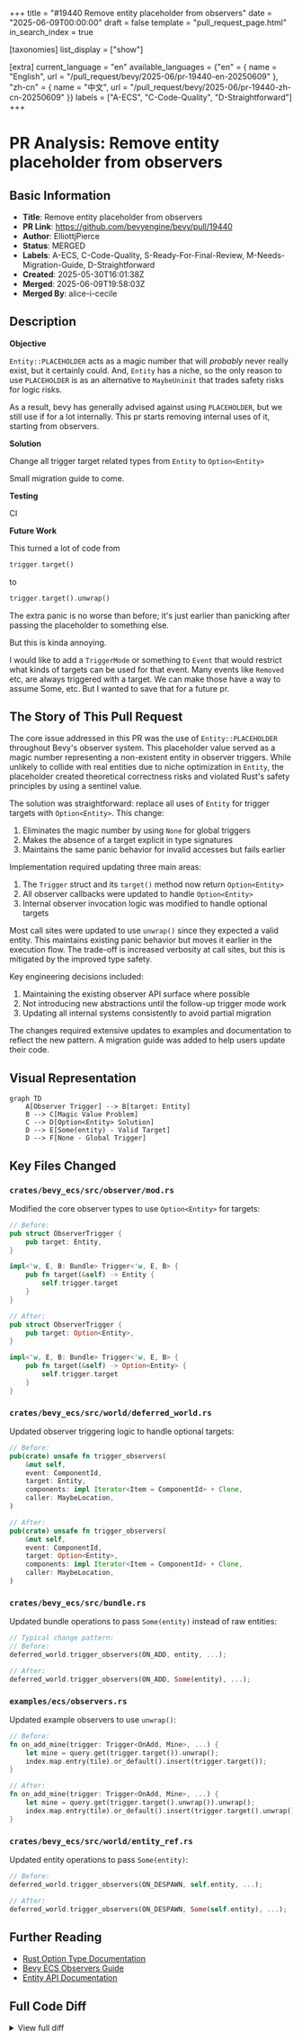 +++
title = "#19440 Remove entity placeholder from observers"
date = "2025-06-09T00:00:00"
draft = false
template = "pull_request_page.html"
in_search_index = true

[taxonomies]
list_display = ["show"]

[extra]
current_language = "en"
available_languages = {"en" = { name = "English", url = "/pull_request/bevy/2025-06/pr-19440-en-20250609" }, "zh-cn" = { name = "中文", url = "/pull_request/bevy/2025-06/pr-19440-zh-cn-20250609" }}
labels = ["A-ECS", "C-Code-Quality", "D-Straightforward"]
+++

# PR Analysis: Remove entity placeholder from observers

## Basic Information
- **Title**: Remove entity placeholder from observers
- **PR Link**: https://github.com/bevyengine/bevy/pull/19440
- **Author**: ElliottjPierce
- **Status**: MERGED
- **Labels**: A-ECS, C-Code-Quality, S-Ready-For-Final-Review, M-Needs-Migration-Guide, D-Straightforward
- **Created**: 2025-05-30T16:01:38Z
- **Merged**: 2025-06-09T19:58:03Z
- **Merged By**: alice-i-cecile

## Description
**Objective**

`Entity::PLACEHOLDER` acts as a magic number that will *probably* never really exist, but it certainly could. And, `Entity` has a niche, so the only reason to use `PLACEHOLDER` is as an alternative to `MaybeUninit` that trades safety risks for logic risks.

As a result, bevy has generally advised against using `PLACEHOLDER`, but we still use if for a lot internally. This pr starts removing internal uses of it, starting from observers.

**Solution**

Change all trigger target related types from `Entity` to `Option<Entity>`

Small migration guide to come.

**Testing**

CI

**Future Work**

This turned a lot of code from 

```rust
trigger.target()
```

to 

```rust
trigger.target().unwrap()
```

The extra panic is no worse than before; it's just earlier than panicking after passing the placeholder to something else.

But this is kinda annoying. 

I would like to add a `TriggerMode` or something to `Event` that would restrict what kinds of targets can be used for that event. Many events like `Removed` etc, are always triggered with a target. We can make those have a way to assume Some, etc. But I wanted to save that for a future pr.

## The Story of This Pull Request

The core issue addressed in this PR was the use of `Entity::PLACEHOLDER` throughout Bevy's observer system. This placeholder value served as a magic number representing a non-existent entity in observer triggers. While unlikely to collide with real entities due to niche optimization in `Entity`, the placeholder created theoretical correctness risks and violated Rust's safety principles by using a sentinel value.

The solution was straightforward: replace all uses of `Entity` for trigger targets with `Option<Entity>`. This change:
1. Eliminates the magic number by using `None` for global triggers
2. Makes the absence of a target explicit in type signatures
3. Maintains the same panic behavior for invalid accesses but fails earlier

Implementation required updating three main areas:
1. The `Trigger` struct and its `target()` method now return `Option<Entity>`
2. All observer callbacks were updated to handle `Option<Entity>`
3. Internal observer invocation logic was modified to handle optional targets

Most call sites were updated to use `unwrap()` since they expected a valid entity. This maintains existing panic behavior but moves it earlier in the execution flow. The trade-off is increased verbosity at call sites, but this is mitigated by the improved type safety.

Key engineering decisions included:
1. Maintaining the existing observer API surface where possible
2. Not introducing new abstractions until the follow-up trigger mode work
3. Updating all internal systems consistently to avoid partial migration

The changes required extensive updates to examples and documentation to reflect the new pattern. A migration guide was added to help users update their code.

## Visual Representation

```mermaid
graph TD
    A[Observer Trigger] --> B[target: Entity]
    B --> C[Magic Value Problem]
    C --> D[Option<Entity> Solution]
    D --> E[Some(entity) - Valid Target]
    D --> F[None - Global Trigger]
```

## Key Files Changed

### `crates/bevy_ecs/src/observer/mod.rs`
Modified the core observer types to use `Option<Entity>` for targets:
```rust
// Before:
pub struct ObserverTrigger {
    pub target: Entity,
}

impl<'w, E, B: Bundle> Trigger<'w, E, B> {
    pub fn target(&self) -> Entity {
        self.trigger.target
    }
}

// After:
pub struct ObserverTrigger {
    pub target: Option<Entity>,
}

impl<'w, E, B: Bundle> Trigger<'w, E, B> {
    pub fn target(&self) -> Option<Entity> {
        self.trigger.target
    }
}
```

### `crates/bevy_ecs/src/world/deferred_world.rs`
Updated observer triggering logic to handle optional targets:
```rust
// Before:
pub(crate) unsafe fn trigger_observers(
    &mut self,
    event: ComponentId,
    target: Entity,
    components: impl Iterator<Item = ComponentId> + Clone,
    caller: MaybeLocation,
) 

// After:
pub(crate) unsafe fn trigger_observers(
    &mut self,
    event: ComponentId,
    target: Option<Entity>,
    components: impl Iterator<Item = ComponentId> + Clone,
    caller: MaybeLocation,
) 
```

### `crates/bevy_ecs/src/bundle.rs`
Updated bundle operations to pass `Some(entity)` instead of raw entities:
```rust
// Typical change pattern:
// Before:
deferred_world.trigger_observers(ON_ADD, entity, ...);

// After:
deferred_world.trigger_observers(ON_ADD, Some(entity), ...);
```

### `examples/ecs/observers.rs`
Updated example observers to use `unwrap()`:
```rust
// Before:
fn on_add_mine(trigger: Trigger<OnAdd, Mine>, ...) {
    let mine = query.get(trigger.target()).unwrap();
    index.map.entry(tile).or_default().insert(trigger.target());
}

// After:
fn on_add_mine(trigger: Trigger<OnAdd, Mine>, ...) {
    let mine = query.get(trigger.target().unwrap()).unwrap();
    index.map.entry(tile).or_default().insert(trigger.target().unwrap());
}
```

### `crates/bevy_ecs/src/world/entity_ref.rs`
Updated entity operations to pass `Some(entity)`:
```rust
// Before:
deferred_world.trigger_observers(ON_DESPAWN, self.entity, ...);

// After:
deferred_world.trigger_observers(ON_DESPAWN, Some(self.entity), ...);
```

## Further Reading
- [Rust Option Type Documentation](https://doc.rust-lang.org/std/option/)
- [Bevy ECS Observers Guide](https://bevyengine.org/learn/book/observers/)
- [Entity API Documentation](https://docs.rs/bevy_ecs/latest/bevy_ecs/entity/struct.Entity.html)

## Full Code Diff
<details>
<summary>View full diff</summary>

```diff
diff --git a/crates/bevy_ecs/README.md b/crates/bevy_ecs/README.md
index c2fdc53d05408..de95c4508cdda 100644
--- a/crates/bevy_ecs/README.md
+++ b/crates/bevy_ecs/README.md
@@ -340,8 +340,8 @@ let mut world = World::new();
 let entity = world.spawn_empty().id();
 
 world.add_observer(|trigger: Trigger<Explode>, mut commands: Commands| {
-    println!("Entity {} goes BOOM!", trigger.target());
-    commands.entity(trigger.target()).despawn();
+    println!("Entity {} goes BOOM!", trigger.target().unwrap());
+    commands.entity(trigger.target().unwrap()).despawn();
 });
 
 world.flush();
diff --git a/crates/bevy_ecs/src/bundle.rs b/crates/bevy_ecs/src/bundle.rs
index e3e54c092f644..7fc7f95351dd6 100644
--- a/crates/bevy_ecs/src/bundle.rs
+++ b/crates/bevy_ecs/src/bundle.rs
@@ -1133,7 +1133,7 @@ impl<'w> BundleInserter<'w> {
                 if archetype.has_replace_observer() {
                     deferred_world.trigger_observers(
                         ON_REPLACE,
-                        entity,
+                        Some(entity),
                         archetype_after_insert.iter_existing(),
                         caller,
                     );
@@ -1318,7 +1318,7 @@ impl<'w> BundleInserter<'w> {
             if new_archetype.has_add_observer() {
                 deferred_world.trigger_observers(
                     ON_ADD,
-                    entity,
+                    Some(entity),
                     archetype_after_insert.iter_added(),
                     caller,
                 );
@@ -1336,7 +1336,7 @@ impl<'w> BundleInserter<'w> {
                     if new_archetype.has_insert_observer() {
                         deferred_world.trigger_observers(
                             ON_INSERT,
-                            entity,
+                            Some(entity),
                             archetype_after_insert.iter_inserted(),
                             caller,
                         );
@@ -1355,7 +1355,7 @@ impl<'w> BundleInserter<'w> {
                     if new_archetype.has_insert_observer() {
                         deferred_world.trigger_observers(
                             ON_INSERT,
-                            entity,
+                            Some(entity),
                             archetype_after_insert.iter_added(),
                             caller,
                         );
@@ -1499,7 +1499,7 @@ impl<'w> BundleRemover<'w> {
             if self.old_archetype.as_ref().has_replace_observer() {
                 deferred_world.trigger_observers(
                     ON_REPLACE,
-                    entity,
+                    Some(entity),
                     bundle_components_in_archetype(),
                     caller,
                 );
@@ -1514,7 +1514,7 @@ impl<'w> BundleRemover<'w> {
             if self.old_archetype.as_ref().has_remove_observer() {
                 deferred_world.trigger_observers(
                     ON_REMOVE,
-                    entity,
+                    Some(entity),
                     bundle_components_in_archetype(),
                     caller,
                 );
@@ -1757,7 +1757,7 @@ impl<'w> BundleSpawner<'w> {
             if archetype.has_add_observer() {
                 deferred_world.trigger_observers(
                     ON_ADD,
-                    entity,
+                    Some(entity),
                     bundle_info.iter_contributed_components(),
                     caller,
                 );
@@ -1772,7 +1772,7 @@ impl<'w> BundleSpawner<'w> {
             if archetype.has_insert_observer() {
                 deferred_world.trigger_observers(
                     ON_INSERT,
-                    entity,
+                    Some(entity),
                     bundle_info.iter_contributed_components(),
                     caller,
                 );
diff --git a/crates/bevy_ecs/src/observer/mod.rs b/crates/bevy_ecs/src/observer/mod.rs
index 767dc7ec95d37..ed5a8b176f64a 100644
--- a/crates/bevy_ecs/src/observer/mod.rs
+++ b/crates/bevy_ecs/src/observer/mod.rs
@@ -68,7 +68,7 @@ impl<'w, E, B: Bundle> Trigger<'w, E, B> {
     }
 
     /// Returns the [`Entity`] that was targeted by the `event` that triggered this observer. It may
-    /// be [`Entity::PLACEHOLDER`].
+    /// be [`None`] if the trigger is not for a particular entity.
     ///
     /// Observable events can target specific entities. When those events fire, they will trigger
     /// any observers on the targeted entities. In this case, the `target()` and `observer()` are
@@ -81,7 +81,7 @@ impl<'w, E, B: Bundle> Trigger<'w, E, B> {
     ///
     /// This is an important distinction: the entity reacting to an event is not always the same as
     /// the entity triggered by the event.
-    pub fn target(&self) -> Entity {
+    pub fn target(&self) -> Option<Entity> {
         self.trigger.target
     }
 
@@ -341,7 +341,7 @@ pub struct ObserverTrigger {
     /// The [`ComponentId`]s the trigger targeted.
     components: SmallVec<[ComponentId; 2]>,
     /// The entity the trigger targeted.
-    pub target: Entity,
+    pub target: Option<Entity>,
     /// The location of the source code that triggered the observer.
     pub caller: MaybeLocation,
 }
@@ -416,7 +416,7 @@ impl Observers {
     pub(crate) fn invoke<T>(
         mut world: DeferredWorld,
         event_type: ComponentId,
-        target: Entity,
+        target: Option<Entity>,
         components: impl Iterator<Item = ComponentId> + Clone,
         data: &mut T,
         propagate: &mut bool,
@@ -455,8 +455,8 @@ impl Observers {
         observers.map.iter().for_each(&mut trigger_observer);
 
         // Trigger entity observers listening for this kind of trigger
-        if target != Entity::PLACEHOLDER {
-            if let Some(map) = observers.entity_observers.get(&target) {
+        if let Some(target_entity) = target {
+            if let Some(map) = observers.entity_observers.get(&target_entity) {
                 map.iter().for_each(&mut trigger_observer);
             }
         }
@@ -469,8 +469,8 @@ impl Observers {
                     .iter()
                     .for_each(&mut trigger_observer);
 
-                if target != Entity::PLACEHOLDER {
-                    if let Some(map) = component_observers.entity_map.get(&target) {
+                if let Some(target_entity) = target {
+                    if let Some(map) = component_observers.entity_map.get(&target_entity) {
                         map.iter().for_each(&mut trigger_observer);
                     }
                 }
@@ -695,7 +695,7 @@ impl World {
             unsafe {
                 world.trigger_observers_with_data::<_, E::Traversal>(
                     event_id,
-                    Entity::PLACEHOLDER,
+                    None,
                     targets.components(),
                     event_data,
                     false,
@@ -708,7 +708,7 @@ impl World {
                 unsafe {
                     world.trigger_observers_with_data::<_, E::Traversal>(
                         event_id,
-                        target_entity,
+                        Some(target_entity),
                         targets.components(),
                         event_data,
                         E::AUTO_PROPAGATE,
@@ -999,20 +999,20 @@ mod tests {
         world.add_observer(
             |obs: Trigger<OnAdd, A>, mut res: ResMut<Order>, mut commands: Commands| {
                 res.observed("add_a");
-                commands.entity(obs.target()).insert(B);
+                commands.entity(obs.target().unwrap()).insert(B);
             },
         );
         world.add_observer(
             |obs: Trigger<OnRemove, A>, mut res: ResMut<Order>, mut commands: Commands| {
                 res.observed("remove_a");
-                commands.entity(obs.target()).remove::<B>();
+                commands.entity(obs.target().unwrap()).remove::<B>();
             },
         );
 
         world.add_observer(
             |obs: Trigger<OnAdd, B>, mut res: ResMut<Order>, mut commands: Commands| {
                 res.observed("add_b");
-                commands.entity(obs.target()).remove::<A>();
+                commands.entity(obs.target().unwrap()).remove::<A>();
             },
         );
         world.add_observer(|_: Trigger<OnRemove, B>, mut res: ResMut<Order>| {
@@ -1181,7 +1181,7 @@ mod tests {
         };
         world.spawn_empty().observe(system);
         world.add_observer(move |obs: Trigger<EventA>, mut res: ResMut<Order>| {
-            assert_eq!(obs.target(), Entity::PLACEHOLDER);
+            assert_eq!(obs.target(), None);
             res.observed("event_a");
         });
 
@@ -1208,7 +1208,7 @@ mod tests {
             .observe(|_: Trigger<EventA>, mut res: ResMut<Order>| res.observed("a_1"))
             .id();
         world.add_observer(move |obs: Trigger<EventA>, mut res: ResMut<Order>| {
-            assert_eq!(obs.target(), entity);
+            assert_eq!(obs.target().unwrap(), entity);
             res.observed("a_2");
         });
 
@@ -1628,7 +1628,7 @@ mod tests {
 
         world.add_observer(
             |trigger: Trigger<EventPropagating>, query: Query<&A>, mut res: ResMut<Order>| {
-                if query.get(trigger.target()).is_ok() {
+                if query.get(trigger.target().unwrap()).is_ok() {
                     res.observed("event");
                 }
             },
@@ -1651,7 +1651,7 @@ mod tests {
     fn observer_modifies_relationship() {
         fn on_add(trigger: Trigger<OnAdd, A>, mut commands: Commands) {
             commands
-                .entity(trigger.target())
+                .entity(trigger.target().unwrap())
                 .with_related_entities::<crate::hierarchy::ChildOf>(|rsc| {
                     rsc.spawn_empty();
                 });
diff --git a/crates/bevy_ecs/src/observer/runner.rs b/crates/bevy_ecs/src/observer/runner.rs
index 520147d4385e9..bae40ad3aeba3 100644
--- a/crates/bevy_ecs/src/observer/runner.rs
+++ b/crates/bevy_ecs/src/observer/runner.rs
@@ -123,8 +123,8 @@ pub type ObserverRunner = fn(DeferredWorld, ObserverTrigger, PtrMut, propagate:
 /// struct Explode;
 ///
 /// world.add_observer(|trigger: Trigger<Explode>, mut commands: Commands| {
-///     println!("Entity {} goes BOOM!", trigger.target());
-///     commands.entity(trigger.target()).despawn();
+///     println!("Entity {} goes BOOM!", trigger.target().unwrap());
+///     commands.entity(trigger.target().unwrap()).despawn();
 /// });
 ///
 /// world.flush();
@@ -157,7 +157,7 @@ pub type ObserverRunner = fn(DeferredWorld, ObserverTrigger, PtrMut, propagate:
 /// # struct Explode;
 /// world.entity_mut(e1).observe(|trigger: Trigger<Explode>, mut commands: Commands| {
 ///     println!("Boom!");
-///     commands.entity(trigger.target()).despawn();
+///     commands.entity(trigger.target().unwrap()).despawn();
 /// });
 ///
 /// world.entity_mut(e2).observe(|trigger: Trigger<Explode>, mut commands: Commands| {
diff --git a/crates/bevy_ecs/src/world/deferred_world.rs b/crates/bevy_ecs/src/world/deferred_world.rs
index 02c12fe6a3560..5a20046b2fda3 100644
--- a/crates/bevy_ecs/src/world/deferred_world.rs
+++ b/crates/bevy_ecs/src/world/deferred_world.rs
@@ -23,7 +23,7 @@ use super::{unsafe_world_cell::UnsafeWorldCell, Mut, World, ON_INSERT, ON_REPLAC
 ///
 /// This means that in order to add entities, for example, you will need to use commands instead of the world directly.
 pub struct DeferredWorld<'w> {
-    // SAFETY: Implementors must not use this reference to make structural changes
+    // SAFETY: Implementers must not use this reference to make structural changes
     world: UnsafeWorldCell<'w>,
 }
 
@@ -157,7 +157,7 @@ impl<'w> DeferredWorld<'w> {
             if archetype.has_replace_observer() {
                 self.trigger_observers(
                     ON_REPLACE,
-                    entity,
+                    Some(entity),
                     [component_id].into_iter(),
                     MaybeLocation::caller(),
                 );
@@ -197,7 +197,7 @@ impl<'w> DeferredWorld<'w> {
             if archetype.has_insert_observer() {
                 self.trigger_observers(
                     ON_INSERT,
-                    entity,
+                    Some(entity),
                     [component_id].into_iter(),
                     MaybeLocation::caller(),
                 );
@@ -738,7 +738,7 @@ impl<'w> DeferredWorld<'w> {
     pub(crate) unsafe fn trigger_observers(
         &mut self,
         event: ComponentId,
-        target: Entity,
+        target: Option<Entity>,
         components: impl Iterator<Item = ComponentId> + Clone,
         caller: MaybeLocation,
     ) {
@@ -761,7 +761,7 @@ impl<'w> DeferredWorld<'w> {
     pub(crate) unsafe fn trigger_observers_with_data<E, T>(
         &mut self,
         event: ComponentId,
-        mut target: Entity,
+        target: Option<Entity>,
         components: impl Iterator<Item = ComponentId> + Clone,
         data: &mut E,
         mut propagate: bool,
@@ -769,18 +769,20 @@ impl<'w> DeferredWorld<'w> {
     ) where
         T: Traversal<E>,
     {
+        Observers::invoke::<_>(
+            self.reborrow(),
+            event,
+            target,
+            components.clone(),
+            data,
+            &mut propagate,
+            caller,
+        );
+        let Some(mut target) = target else { return };
+
         loop {
-            Observers::invoke::<_>(
-                self.reborrow(),
-                event,
-                target,
-                components.clone(),
-                data,
-                &mut propagate,
-                caller,
-            );
             if !propagate {
-                break;
+                return;
             }
             if let Some(traverse_to) = self
                 .get_entity(target)
@@ -792,6 +794,15 @@ impl<'w> DeferredWorld<'w> {
             } else {
                 break;
             }
+            Observers::invoke::<_>(
+                self.reborrow(),
+                event,
+                Some(target),
+                components.clone(),
+                data,
+                &mut propagate,
+                caller,
+            );
         }
     }
 
diff --git a/crates/bevy_ecs/src/world/entity_ref.rs b/crates/bevy_ecs/src/world/entity_ref.rs
index aa3e66ca143a3..2b1c88a983c8b 100644
--- a/crates/bevy_ecs/src/world/entity_ref.rs
+++ b/crates/bevy_ecs/src/world/entity_ref.rs
@@ -2369,7 +2369,7 @@ impl<'w> EntityWorldMut<'w> {
             if archetype.has_despawn_observer() {
                 deferred_world.trigger_observers(
                     ON_DESPAWN,
-                    self.entity,
+                    Some(self.entity),
                     archetype.components(),
                     caller,
                 );
@@ -2383,7 +2383,7 @@ impl<'w> EntityWorldMut<'w> {
             if archetype.has_replace_observer() {
                 deferred_world.trigger_observers(
                     ON_REPLACE,
-                    self.entity,
+                    Some(self.entity),
                     archetype.components(),
                     caller,
                 );
@@ -2398,7 +2398,7 @@ impl<'w> EntityWorldMut<'w> {
             if archetype.has_remove_observer() {
                 deferred_world.trigger_observers(
                     ON_REMOVE,
-                    self.entity,
+                    Some(self.entity),
                     archetype.components(),
                     caller,
                 );
@@ -5726,7 +5726,9 @@ mod tests {
         let entity = world
             .spawn_empty()
             .observe(|trigger: Trigger<TestEvent>, mut commands: Commands| {
-                commands.entity(trigger.target()).insert(TestComponent(0));
+                commands
+                    .entity(trigger.target().unwrap())
+                    .insert(TestComponent(0));
             })
             .id();
 
@@ -5746,7 +5748,7 @@ mod tests {
         let mut world = World::new();
         world.add_observer(
             |trigger: Trigger<OnAdd, TestComponent>, mut commands: Commands| {
-                commands.entity(trigger.target()).despawn();
+                commands.entity(trigger.target().unwrap()).despawn();
             },
         );
         let entity = world.spawn_empty().id();
diff --git a/crates/bevy_input_focus/src/lib.rs b/crates/bevy_input_focus/src/lib.rs
index 44ff0ef645895..8a3ab75a53ed4 100644
--- a/crates/bevy_input_focus/src/lib.rs
+++ b/crates/bevy_input_focus/src/lib.rs
@@ -394,7 +394,7 @@ mod tests {
         trigger: Trigger<FocusedInput<KeyboardInput>>,
         mut query: Query<&mut GatherKeyboardEvents>,
     ) {
-        if let Ok(mut gather) = query.get_mut(trigger.target()) {
+        if let Ok(mut gather) = query.get_mut(trigger.target().unwrap()) {
             if let Key::Character(c) = &trigger.input.logical_key {
                 gather.0.push_str(c.as_str());
             }
diff --git a/crates/bevy_pbr/src/render/light.rs b/crates/bevy_pbr/src/render/light.rs
index f57ba9adf343e..d7a87ff071eb5 100644
--- a/crates/bevy_pbr/src/render/light.rs
+++ b/crates/bevy_pbr/src/render/light.rs
@@ -552,7 +552,7 @@ pub(crate) fn add_light_view_entities(
     trigger: Trigger<OnAdd, (ExtractedDirectionalLight, ExtractedPointLight)>,
     mut commands: Commands,
 ) {
-    if let Ok(mut v) = commands.get_entity(trigger.target()) {
+    if let Ok(mut v) = commands.get_entity(trigger.target().unwrap()) {
         v.insert(LightViewEntities::default());
     }
 }
@@ -562,7 +562,7 @@ pub(crate) fn extracted_light_removed(
     trigger: Trigger<OnRemove, (ExtractedDirectionalLight, ExtractedPointLight)>,
     mut commands: Commands,
 ) {
-    if let Ok(mut v) = commands.get_entity(trigger.target()) {
+    if let Ok(mut v) = commands.get_entity(trigger.target().unwrap()) {
         v.try_remove::<LightViewEntities>();
     }
 }
@@ -572,7 +572,7 @@ pub(crate) fn remove_light_view_entities(
     query: Query<&LightViewEntities>,
     mut commands: Commands,
 ) {
-    if let Ok(entities) = query.get(trigger.target()) {
+    if let Ok(entities) = query.get(trigger.target().unwrap()) {
         for v in entities.0.values() {
             for e in v.iter().copied() {
                 if let Ok(mut v) = commands.get_entity(e) {
diff --git a/crates/bevy_picking/src/lib.rs b/crates/bevy_picking/src/lib.rs
index 53387e84c8d1f..70a57145818c9 100644
--- a/crates/bevy_picking/src/lib.rs
+++ b/crates/bevy_picking/src/lib.rs
@@ -55,13 +55,13 @@
 //!         // Spawn your entity here, e.g. a Mesh.
 //!         // When dragged, mutate the `Transform` component on the dragged target entity:
 //!         .observe(|trigger: Trigger<Pointer<Drag>>, mut transforms: Query<&mut Transform>| {
-//!             let mut transform = transforms.get_mut(trigger.target()).unwrap();
+//!             let